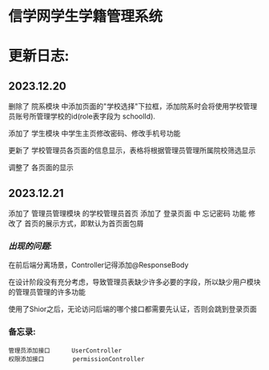 # 信学网学生学籍管理系统
# 更新日志:
## 2023.12.20 

删除了 院系模块 中添加页面的"学校选择"下拉框，添加院系时会将使用学校管理员账号所管理学校的id(role表字段为 schoolId).

添加了 学生模块 中学生主页修改密码、修改手机号功能

更新了 学校管理员各页面的信息显示，表格将根据管理员管理所属院校筛选显示

调整了 各页面的显示

## 2023.12.21
添加了 管理员管理模块 的学校管理员首页
添加了 登录页面 中 忘记密码 功能
修改了 首页的展示方式，即默认为首页面包屑


### _出现的问题_:
在前后端分离场景，Controller记得添加@ResponseBody

在设计阶段没有充分考虑，导致管理员表缺少许多必要的字段，所以缺少用户模块的管理员管理的许多功能

使用了Shior之后，无论访问后端的哪个接口都需要先认证，否则会跳到登录页面



### 备忘录:
    管理员添加接口      UserController
    权限添加接口        permissionController




